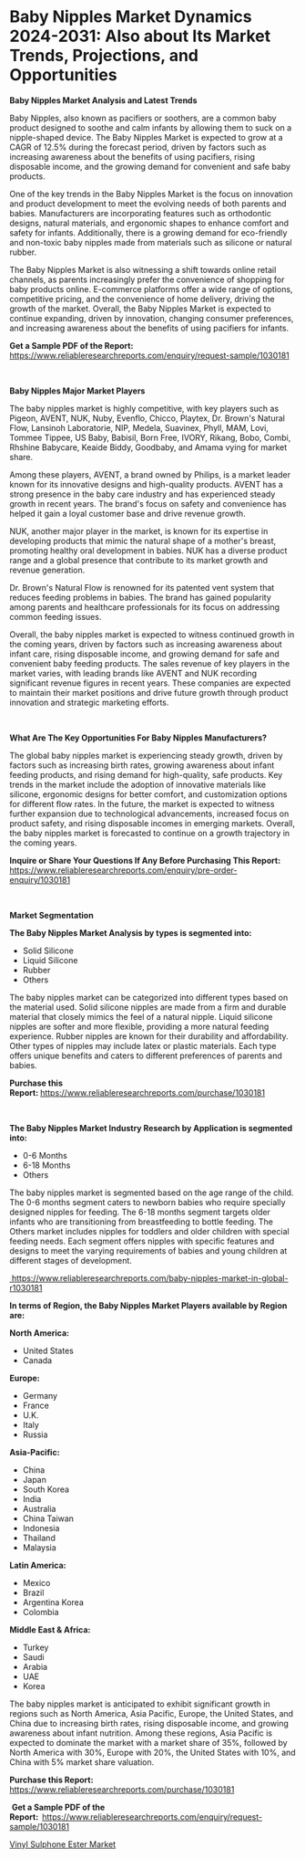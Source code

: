 <p><h1>Baby Nipples Market Dynamics 2024-2031: Also about Its Market Trends, Projections, and Opportunities</h1></p><p><strong>Baby Nipples Market Analysis and Latest Trends</strong></p>
<p><p>Baby Nipples, also known as pacifiers or soothers, are a common baby product designed to soothe and calm infants by allowing them to suck on a nipple-shaped device. The Baby Nipples Market is expected to grow at a CAGR of 12.5% during the forecast period, driven by factors such as increasing awareness about the benefits of using pacifiers, rising disposable income, and the growing demand for convenient and safe baby products.</p><p>One of the key trends in the Baby Nipples Market is the focus on innovation and product development to meet the evolving needs of both parents and babies. Manufacturers are incorporating features such as orthodontic designs, natural materials, and ergonomic shapes to enhance comfort and safety for infants. Additionally, there is a growing demand for eco-friendly and non-toxic baby nipples made from materials such as silicone or natural rubber.</p><p>The Baby Nipples Market is also witnessing a shift towards online retail channels, as parents increasingly prefer the convenience of shopping for baby products online. E-commerce platforms offer a wide range of options, competitive pricing, and the convenience of home delivery, driving the growth of the market. Overall, the Baby Nipples Market is expected to continue expanding, driven by innovation, changing consumer preferences, and increasing awareness about the benefits of using pacifiers for infants.</p></p>
<p><strong>Get a Sample PDF of the Report:&nbsp;</strong> <a href="https://www.reliableresearchreports.com/enquiry/request-sample/1030181">https://www.reliableresearchreports.com/enquiry/request-sample/1030181</a></p>
<p>&nbsp;</p>
<p><strong>Baby Nipples Major Market Players</strong></p>
<p><p>The baby nipples market is highly competitive, with key players such as Pigeon, AVENT, NUK, Nuby, Evenflo, Chicco, Playtex, Dr. Brown's Natural Flow, Lansinoh Laboratorie, NIP, Medela, Suavinex, Phyll, MAM, Lovi, Tommee Tippee, US Baby, Babisil, Born Free, IVORY, Rikang, Bobo, Combi, Rhshine Babycare, Keaide Biddy, Goodbaby, and Amama vying for market share.</p><p>Among these players, AVENT, a brand owned by Philips, is a market leader known for its innovative designs and high-quality products. AVENT has a strong presence in the baby care industry and has experienced steady growth in recent years. The brand's focus on safety and convenience has helped it gain a loyal customer base and drive revenue growth.</p><p>NUK, another major player in the market, is known for its expertise in developing products that mimic the natural shape of a mother's breast, promoting healthy oral development in babies. NUK has a diverse product range and a global presence that contribute to its market growth and revenue generation.</p><p>Dr. Brown's Natural Flow is renowned for its patented vent system that reduces feeding problems in babies. The brand has gained popularity among parents and healthcare professionals for its focus on addressing common feeding issues.</p><p>Overall, the baby nipples market is expected to witness continued growth in the coming years, driven by factors such as increasing awareness about infant care, rising disposable income, and growing demand for safe and convenient baby feeding products. The sales revenue of key players in the market varies, with leading brands like AVENT and NUK recording significant revenue figures in recent years. These companies are expected to maintain their market positions and drive future growth through product innovation and strategic marketing efforts.</p></p>
<p>&nbsp;</p>
<p><strong>What Are The Key Opportunities For Baby Nipples Manufacturers?</strong></p>
<p><p>The global baby nipples market is experiencing steady growth, driven by factors such as increasing birth rates, growing awareness about infant feeding products, and rising demand for high-quality, safe products. Key trends in the market include the adoption of innovative materials like silicone, ergonomic designs for better comfort, and customization options for different flow rates. In the future, the market is expected to witness further expansion due to technological advancements, increased focus on product safety, and rising disposable incomes in emerging markets. Overall, the baby nipples market is forecasted to continue on a growth trajectory in the coming years.</p></p>
<p><strong>Inquire or Share Your Questions If Any Before Purchasing This Report:</strong> <a href="https://www.reliableresearchreports.com/enquiry/pre-order-enquiry/1030181">https://www.reliableresearchreports.com/enquiry/pre-order-enquiry/1030181</a></p>
<p>&nbsp;</p>
<p><strong>Market Segmentation</strong></p>
<p><strong>The Baby Nipples Market Analysis by types is segmented into:</strong></p>
<p><ul><li>Solid Silicone</li><li>Liquid Silicone</li><li>Rubber</li><li>Others</li></ul></p>
<p><p>The baby nipples market can be categorized into different types based on the material used. Solid silicone nipples are made from a firm and durable material that closely mimics the feel of a natural nipple. Liquid silicone nipples are softer and more flexible, providing a more natural feeding experience. Rubber nipples are known for their durability and affordability. Other types of nipples may include latex or plastic materials. Each type offers unique benefits and caters to different preferences of parents and babies.</p></p>
<p><strong>Purchase this Report:&nbsp;</strong><a href="https://www.reliableresearchreports.com/purchase/1030181">https://www.reliableresearchreports.com/purchase/1030181</a></p>
<p>&nbsp;</p>
<p><strong>The Baby Nipples Market Industry Research by Application is segmented into:</strong></p>
<p><ul><li>0-6 Months</li><li>6-18 Months</li><li>Others</li></ul></p>
<p><p>The baby nipples market is segmented based on the age range of the child. The 0-6 months segment caters to newborn babies who require specially designed nipples for feeding. The 6-18 months segment targets older infants who are transitioning from breastfeeding to bottle feeding. The Others market includes nipples for toddlers and older children with special feeding needs. Each segment offers nipples with specific features and designs to meet the varying requirements of babies and young children at different stages of development.</p></p>
<p><a href="https://www.reliableresearchreports.com/baby-nipples-market-in-global-r1030181">&nbsp;https://www.reliableresearchreports.com/baby-nipples-market-in-global-r1030181</a></p>
<p><strong>In terms of Region, the Baby Nipples Market Players available by Region are:</strong></p>
<p>
    <p> <strong> North America: </strong>
        <ul>
            <li>United States</li>
            <li>Canada</li>
        </ul>
        </p> 
    <p> <strong> Europe: </strong>
        <ul>
            <li>Germany</li>
            <li>France</li>
            <li>U.K.</li>
            <li>Italy</li>
            <li>Russia</li>
        </ul>
        </p> 
    <p> <strong> Asia-Pacific: </strong>
        <ul>
            <li>China</li>
            <li>Japan</li>
            <li>South Korea</li>
            <li>India</li>
            <li>Australia</li>
            <li>China Taiwan</li>
            <li>Indonesia</li>
            <li>Thailand</li>
            <li>Malaysia</li>
        </ul>
        </p> 
    <p> <strong> Latin America: </strong>
        <ul>
            <li>Mexico</li>
            <li>Brazil</li>
            <li>Argentina Korea</li>
            <li>Colombia</li>
        </ul>
        </p> 
    <p> <strong> Middle East & Africa: </strong>
        <ul>
            <li>Turkey</li>
            <li>Saudi</li>
            <li>Arabia</li>
            <li>UAE</li>
            <li>Korea</li>
        </ul>
    </p>
    </p>
<p><p>The baby nipples market is anticipated to exhibit significant growth in regions such as North America, Asia Pacific, Europe, the United States, and China due to increasing birth rates, rising disposable income, and growing awareness about infant nutrition. Among these regions, Asia Pacific is expected to dominate the market with a market share of 35%, followed by North America with 30%, Europe with 20%, the United States with 10%, and China with 5% market share valuation.</p></p>
<p><strong>Purchase this Report: </strong><a href="https://www.reliableresearchreports.com/purchase/1030181">https://www.reliableresearchreports.com/purchase/1030181</a></p>
<p>&nbsp;<strong>Get a Sample PDF of the Report:&nbsp;&nbsp;</strong><a href="https://www.reliableresearchreports.com/enquiry/request-sample/1030181">https://www.reliableresearchreports.com/enquiry/request-sample/1030181</a></p>
<p><strong></strong></p>
<p><p><a href="https://www.linkedin.com/pulse/vinyl-sulphone-ester-market-competitive-analysis-trends-forecast-gq8ke">Vinyl Sulphone Ester Market</a></p></p>